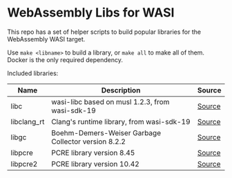 # WebAssembly Libs for WASI

This repo has a set of helper scripts to build popular libraries for the WebAssembly WASI target.

Use `make <libname>` to build a library, or `make all` to make all of them. Docker is the only required dependency.

Included libraries:

| Name | Description | Source |
| --- | --- | --- |
| libc | wasi-libc based on musl 1.2.3, from wasi-sdk-19 | [Source](https://github.com/WebAssembly/wasi-libc) |
| libclang_rt | Clang's runtime library, from wasi-sdk-19 | [Source](https://github.com/WebAssembly/wasi-sdk) |
| libgc | Boehm-Demers-Weiser Garbage Collector version 8.2.2 | [Source](https://github.com/ivmai/bdwgc) |
| libpcre | PCRE library version 8.45 | [Source](https://www.pcre.org/) |
| libpcre2 | PCRE library version 10.42 | [Source](https://github.com/PCRE2Project/pcre2) |
